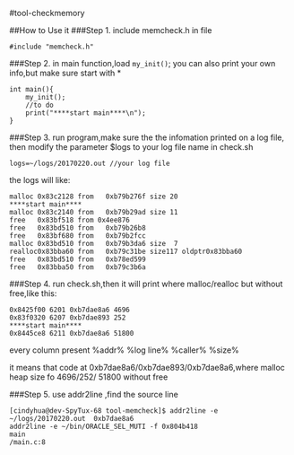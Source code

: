 #tool-checkmemory

##How to Use it
###Step 1.
include memcheck.h in file

    #include "memcheck.h"

###Step 2.
in main function,load `my_init()`;
you can also print your own info,but make sure start with *

    int main(){
    	my_init();
    	//to do
		print("****start main****\n");
    }


###Step 3.
run program,make sure the the infomation printed on a log file, then modify the parameter $logs to your log file name in check.sh

`logs=~/logs/20170220.out //your log file`

the logs will like:

```
malloc 0x83c2128 from   0xb79b276f size 20
****start main****
malloc 0x83c2140 from   0xb79b29ad size 11
free   0x83bf518 from 0x4ee876
free   0x83bd510 from   0xb79b26b8
free   0x83bf680 from   0xb79b2fcc
malloc 0x83bd510 from   0xb79b3da6 size  7
realloc0x83bba60 from   0xb79c31be size117 oldptr0x83bba60
free   0x83bd510 from   0xb78ed599
free   0x83bba50 from   0xb79c3b6a
```


###Step 4.
run check.sh,then it will print where malloc/realloc but without free,like this:

```
0x8425f00 6201 0xb7dae8a6 4696
0x83f0320 6207 0xb7dae893 252
****start main****
0x8445ce8 6211 0xb7dae8a6 51800
```

every column present 
%addr% %log line% %caller% %size%

it means that code at 0xb7dae8a6/0xb7dae893/0xb7dae8a6,where malloc heap size fo 4696/252/ 51800 without free


###Step 5.
use addr2line ,find the source line

```
[cindyhua@dev-SpyTux-68 tool-memcheck]$ addr2line -e ~/logs/20170220.out  0xb7dae8a6
addr2line -e ~/bin/ORACLE_SEL_MUTI -f 0x804b418
main                       
/main.c:8
```

